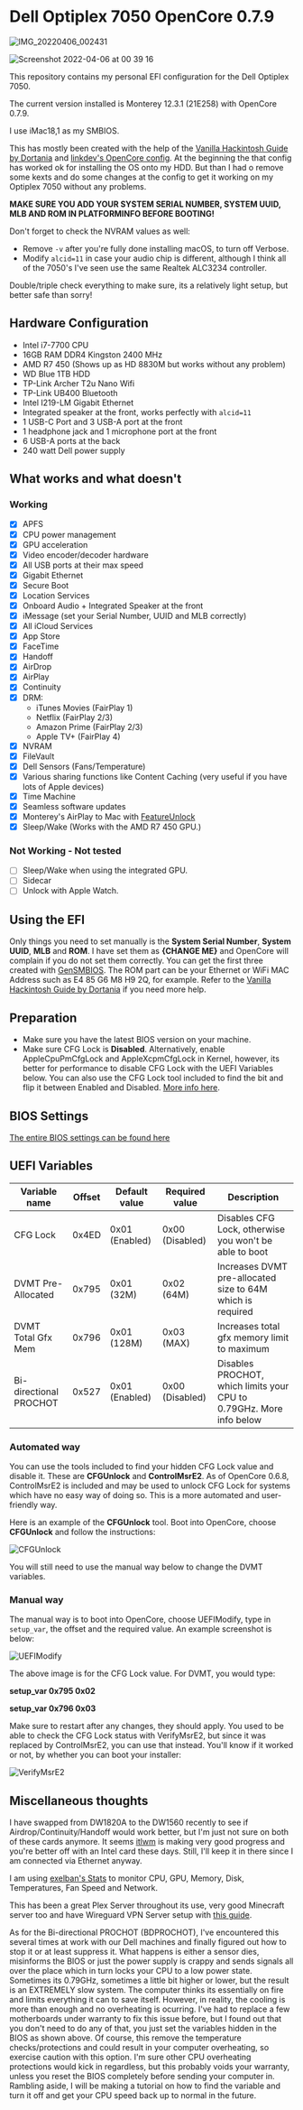 # Dell Optiplex 7050 OpenCore 0.7.9

![IMG_20220406_002431](https://user-images.githubusercontent.com/70820809/161852367-0f6818c7-2536-45b9-a80f-3c6090b8cf45.jpg)

![Screenshot 2022-04-06 at 00 39 16](https://user-images.githubusercontent.com/70820809/161854245-f5f4f433-1639-4ba7-abee-5cf033f900f0.png)



This repository contains my personal EFI configuration for the Dell Optiplex 7050.

The current version installed is Monterey 12.3.1 (21E258) with OpenCore 0.7.9.

I use iMac18,1 as my SMBIOS.

This has mostly been created with the help of the [Vanilla Hackintosh Guide by Dortania](https://dortania.github.io/OpenCore-Install-Guide/) and [linkdev's OpenCore config](https://github.com/linkev/Dell-Optiplex-7050-Micro-Hackintosh/).
At the beginning the that config has worked ok for installing the OS onto my HDD. But than I had o remove some kexts and do some changes at the config to get it working on my Optiplex 7050 without any problems.

**MAKE SURE YOU ADD YOUR SYSTEM SERIAL NUMBER, SYSTEM UUID, MLB AND ROM IN PLATFORMINFO BEFORE BOOTING!**

Don't forget to check the NVRAM values as well:
- Remove `-v` after you're fully done installing macOS, to turn off Verbose.
- Modify `alcid=11` in case your audio chip is different, although I think all of the 7050's I've seen use the same Realtek ALC3234 controller.

Double/triple check everything to make sure, its a relatively light setup, but better safe than sorry!

## Hardware Configuration


- Intel i7-7700 CPU
- 16GB RAM DDR4 Kingston 2400 MHz
- AMD R7 450 (Shows up as HD 8830M but works without any problem)
- WD Blue 1TB HDD 
- TP-Link Archer T2u Nano Wifi
- TP-Link UB400 Bluetooth
- Intel I219-LM Gigabit Ethernet
- Integrated speaker at the front, works perfectly with `alcid=11`
- 1 USB-C Port and 3 USB-A port at the front
- 1 headphone jack and 1 microphone port at the front
- 6 USB-A ports at the back
- 240 watt Dell power supply

## What works and what doesn't

### Working

- [x] APFS
- [x] CPU power management
- [x] GPU acceleration
- [x] Video encoder/decoder hardware
- [x] All USB ports at their max speed
- [x] Gigabit Ethernet
- [x] Secure Boot
- [x] Location Services
- [x] Onboard Audio + Integrated Speaker at the front
- [x] iMessage (set your Serial Number, UUID and MLB correctly)
- [x] All iCloud Services
- [x] App Store
- [x] FaceTime
- [x] Handoff
- [x] AirDrop
- [x] AirPlay
- [x] Continuity
- [x] DRM:
  - iTunes Movies (FairPlay 1)
  - Netflix (FairPlay 2/3)
  - Amazon Prime (FairPlay 2/3)
  - Apple TV+ (FairPlay 4)
- [x] NVRAM
- [x] FileVault
- [x] Dell Sensors (Fans/Temperature)
- [x] Various sharing functions like Content Caching (very useful if you have lots of Apple devices)
- [x] Time Machine
- [x] Seamless software updates
- [x] Monterey's AirPlay to Mac with [FeatureUnlock](https://github.com/acidanthera/FeatureUnlock)
- [x] Sleep/Wake (Works with the AMD R7 450 GPU.) 

### Not Working - Not tested

- [ ] Sleep/Wake when using the integrated GPU. 
- [ ] Sidecar
- [ ] Unlock with Apple Watch.

## Using the EFI

Only things you need to set manually is the **System Serial Number**, **System UUID**, **MLB** and **ROM**. I have set them as **{CHANGE ME}** and OpenCore will complain if you do not set them correctly. You can get the first three created with [GenSMBIOS](https://github.com/corpnewt/GenSMBIOS). The ROM part can be your Ethernet or WiFi MAC Address such as E4 85 G6 M8 H9 2Q, for example. Refer to the [Vanilla Hackintosh Guide by Dortania](https://dortania.github.io/OpenCore-Install-Guide/) if you need more help.

## Preparation

- Make sure you have the latest BIOS version on your machine.
- Make sure CFG Lock is **Disabled**. Alternatively, enable AppleCpuPmCfgLock and AppleXcpmCfgLock in Kernel, however, its better for performance to disable CFG Lock with the UEFI Variables below. You can also use the CFG Lock tool included to find the bit and flip it between Enabled and Disabled. [More info here](https://dortania.github.io/OpenCore-Install-Guide/config.plist/kaby-lake.html#kernel).
## BIOS Settings

[The entire BIOS settings can be found here](BIOS.md)

## UEFI Variables

| Variable name          | Offset | Default value  | Required value  | Description                                                         |
|------------------------|--------|----------------|-----------------|---------------------------------------------------------------------|
| CFG Lock               | 0x4ED  | 0x01 (Enabled) | 0x00 (Disabled) | Disables CFG Lock, otherwise you won't be able to boot              |
| DVMT Pre-Allocated     | 0x795  | 0x01 (32M)     | 0x02 (64M)      | Increases DVMT pre-allocated size to 64M which is required          |
| DVMT Total Gfx Mem     | 0x796  | 0x01 (128M)    | 0x03 (MAX)      | Increases total gfx memory limit to maximum                         |
| Bi-directional PROCHOT | 0x527  | 0x01 (Enabled) | 0x00 (Disabled) | Disables PROCHOT, which limits your CPU to 0.79GHz. More info below |

### Automated way
You can use the tools included to find your hidden CFG Lock value and disable it. These are **CFGUnlock** and **ControlMsrE2**. As of OpenCore 0.6.8, ControlMsrE2 is included and may be used to unlock CFG Lock for systems which have no easy way of doing so. This is a more automated and user-friendly way.

Here is an example of the **CFGUnlock** tool. Boot into OpenCore, choose **CFGUnlock** and follow the instructions:

![CFGUnlock](images/CFGUnlock.jpg)

You will still need to use the manual way below to change the DVMT variables.

### Manual way
The manual way is to boot into OpenCore, choose UEFIModify, type in `setup_var`, the offset and the required value. An example screenshot is below:

![UEFIModify](images/UEFIModify.jpg)

The above image is for the CFG Lock value. For DVMT, you would type:

**setup_var 0x795 0x02**

**setup_var 0x796 0x03**

Make sure to restart after any changes, they should apply. You used to be able to check the CFG Lock status with VerifyMsrE2, but since it was replaced by ControlMsrE2, you can use that instead. You'll know if it worked or not, by whether you can boot your installer:

![VerifyMsrE2](images/VerifyMsrE2.jpg)

## Miscellaneous thoughts

I have swapped from DW1820A to the DW1560 recently to see if Airdrop/Continuity/Handoff would work better, but I'm just not sure on both of these cards anymore. It seems [itlwm](https://github.com/OpenIntelWireless/itlwm) is making very good progress and you're better off with an Intel card these days. Still, I'll keep it in there since I am connected via Ethernet anyway.

I am using [exelban's Stats](https://github.com/exelban/stats) to monitor CPU, GPU, Memory, Disk, Temperatures, Fan Speed and Network.

This has been a great Plex Server throughout its use, very good Minecraft server too and have Wireguard VPN Server setup with [this guide](https://barrowclift.me/post/wireguard-server-on-macos).

As for the Bi-directional PROCHOT (BDPROCHOT), I've encountered this several times at work with our Dell machines and finally figured out how to stop it or at least suppress it. What happens is either a sensor dies, misinforms the BIOS or just the power supply is crappy and sends signals all over the place which in turn locks your CPU to a low power state.
Sometimes its 0.79GHz, sometimes a little bit higher or lower, but the result is an EXTREMELY slow system.
The computer thinks its essentially on fire and limits everything it can to save itself. However, in reality, the cooling is more than enough and no overheating is ocurring. I've had to replace a few motherboards under warranty to fix this issue before, but I found out that you don't need to do any of that, you just set the variables hidden in the BIOS as shown above. Of course, this remove the temperature checks/protections and could result in your computer overheating, so exercise caution with this option. I'm sure other CPU overheating protections would kick in regardless, but this probably voids your warranty, unless you reset the BIOS completely before sending your computer in.
Rambling aside, I will be making a tutorial on how to find the variable and turn it off and get your CPU speed back up to normal in the future.
